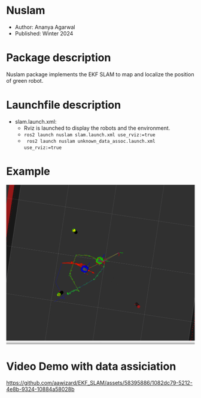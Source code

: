 # Nuslam
 - Author: Ananya Agarwal
 - Published: Winter 2024

# Package description
Nuslam package implements the EKF SLAM to map and localize the position of green robot.

# Launchfile description
 - slam.launch.xml:
    - Rviz is launched to display the robots and the environment.
    - ```ros2 launch nuslam slam.launch.xml use_rviz:=true```
    - ``` ros2 launch nuslam unknown_data_assoc.launch.xml use_rviz:=true```

# Example


![](images/slam.png)

# Video Demo with data assiciation

https://github.com/aawizard/EKF_SLAM/assets/58395886/1082dc79-5212-4e8b-9324-10884a58028b

